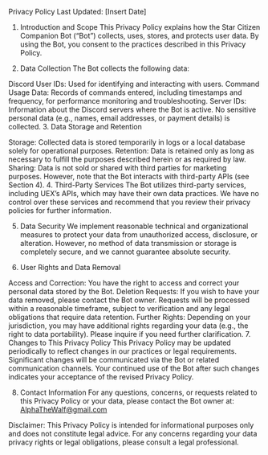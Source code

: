 Privacy Policy
Last Updated: [Insert Date]

1. Introduction and Scope
This Privacy Policy explains how the Star Citizen Companion Bot (“Bot”) collects, uses, stores, and protects user data. By using the Bot, you consent to the practices described in this Privacy Policy.

2. Data Collection
The Bot collects the following data:

Discord User IDs: Used for identifying and interacting with users.
Command Usage Data: Records of commands entered, including timestamps and frequency, for performance monitoring and troubleshooting.
Server IDs: Information about the Discord servers where the Bot is active.
No sensitive personal data (e.g., names, email addresses, or payment details) is collected.
3. Data Storage and Retention

Storage: Collected data is stored temporarily in logs or a local database solely for operational purposes.
Retention: Data is retained only as long as necessary to fulfill the purposes described herein or as required by law.
Sharing: Data is not sold or shared with third parties for marketing purposes. However, note that the Bot interacts with third-party APIs (see Section 4).
4. Third-Party Services
The Bot utilizes third-party services, including UEX’s APIs, which may have their own data practices. We have no control over these services and recommend that you review their privacy policies for further information.

5. Data Security
We implement reasonable technical and organizational measures to protect your data from unauthorized access, disclosure, or alteration. However, no method of data transmission or storage is completely secure, and we cannot guarantee absolute security.

6. User Rights and Data Removal

Access and Correction: You have the right to access and correct your personal data stored by the Bot.
Deletion Requests: If you wish to have your data removed, please contact the Bot owner. Requests will be processed within a reasonable timeframe, subject to verification and any legal obligations that require data retention.
Further Rights: Depending on your jurisdiction, you may have additional rights regarding your data (e.g., the right to data portability). Please inquire if you need further clarification.
7. Changes to This Privacy Policy
This Privacy Policy may be updated periodically to reflect changes in our practices or legal requirements. Significant changes will be communicated via the Bot or related communication channels. Your continued use of the Bot after such changes indicates your acceptance of the revised Privacy Policy.

8. Contact Information
For any questions, concerns, or requests related to this Privacy Policy or your data, please contact the Bot owner at:
AlphaTheWalf@gmail.com

Disclaimer:
This Privacy Policy is intended for informational purposes only and does not constitute legal advice. For any concerns regarding your data privacy rights or legal obligations, please consult a legal professional.
